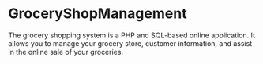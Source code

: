 # GroceryShopManagement
The grocery shopping system is a PHP and SQL-based online application. It allows you to manage your grocery store, customer information, and assist in the online sale of your groceries.

